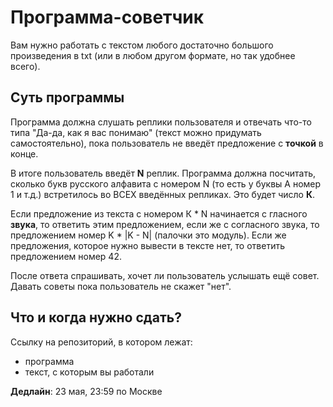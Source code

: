 # Программа-советчик

Вам нужно работать с текстом любого достаточно большого произведения в txt (или в любом другом формате, но так удобнее всего).

## Суть программы

Программа должна слушать реплики пользователя и отвечать что-то типа "Да-да, как я вас понимаю" (текст можно придумать самостоятельно), пока пользователь не введёт предложение с **точкой** в конце.

В итоге пользователь введёт **N** реплик. 
Программа должна посчитать, сколько букв русского алфавита с номером N (то есть у буквы А номер 1 и т.д.) встретилось во ВСЕХ введённых репликах. Это будет число **К**.

Если предложение из текста с номером К * N начинается с гласного **звука**, то ответить этим предложением, если же с согласного звука, то предложением номер K * |K - N| (палочки это модуль). Если же предложения, которое нужно вывести в тексте нет, то ответить предложением номер 42.

После ответа спрашивать, хочет ли пользователь услышать ещё совет. Давать советы пока пользователь не скажет "нет".


## Что и когда нужно сдать?

Ссылку на репозиторий, в котором лежат:
* программа
* текст, с которым вы работали

**Дедлайн**: 23 мая, 23:59 по Москве

